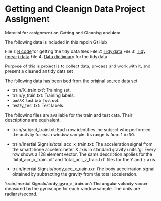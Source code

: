 # Getting and Cleanign Data Project Assigment
Material for assignment on Getting and Cleaning and data


The following data is included in this repoin GitHub

File 1: [R code](https://github.com/secun/GCD_Project/blob/master/run_analysis.R) for getting the tidy data files
File 2: [Tidy data](https://github.com/secun/GCD_Project/blob/master/tidy.txt)
File 3: [Tidy (mean) data](https://github.com/secun/GCD_Project/blob/master/tidy.mean.txt)
File 4: [Data dictionary](https://github.com/secun/GCD_Project/blob/master/Codebook.Rmd) for the tidy data
 

Purpose of this is project is to collect data, process and work with it, and present a cleaned an tidy data set

The following data has been ised from the original [source](https://d396qusza40orc.cloudfront.net/getdata%2Fprojectfiles%2FUCI%20HAR%20Dataset.zip)  data set
* train/X_train.txt’: Training set.
* train/y_train.txt: Training labels.
* test/X_test.txt: Test set.
* test/y_test.txt: Test labels.

The following files are available for the train and test data. Their descriptions are equivalent.

* train/subject_train.txt: Each row identifies the subject who performed the activity for each window sample. Its range is from 1 to 30.

* train/Inertial Signals/total_acc_x_train.txt: The acceleration signal from the smartphone accelerometer X axis in standard gravity units ‘g’. Every row shows a 128 element vector. The same description applies for the ‘total_acc_x_train.txt’ and ‘total_acc_z_train.txt’ files for the Y and Z axis.

* train/Inertial Signals/body_acc_x_train.txt: The body acceleration signal obtained by subtracting the gravity from the total acceleration.

‘train/Inertial Signals/body_gyro_x_train.txt’: The angular velocity vector measured by the gyroscope for each window sample. The units are radians/second.
